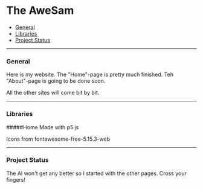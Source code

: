 # The AweSam
- [General](#General)
- [Libraries](#Libraries)
- [Project Status](#ProjectStatus)
*****************
<a name="General"></a>
### General
Here is my website.
The "Home"-page is pretty much finished.
Teh "About"-page is going to be done soon.

All the other sites will come bit by bit.
*****************
<a name="Libraries"></a>
### Libraries

#####Home
Made with p5.js

Icons from fontawesome-free-5.15.3-web
*****************
<a name="ProjectStatus"></a>
### Project Status
The AI won't get any better so I started with the other pages. Cross your fingers!
